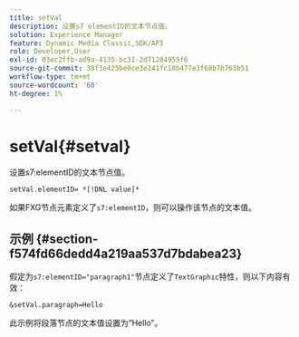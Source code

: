 ```yaml
---
title: setVal
description: 设置s7 elementID的文本节点值。
solution: Experience Manager
feature: Dynamic Media Classic,SDK/API
role: Developer,User
exl-id: 03ec2ffb-ad9a-4135-bc31-2d71284955f6
source-git-commit: 38f3e425be0ce3e241fc18b477e3f68b7b763b51
workflow-type: tm+mt
source-wordcount: '60'
ht-degree: 1%

---
```


# setVal{#setval}

设置s7:elementID的文本节点值。

`setVal.elementID= *[!DNL value]*`

如果FXG节点元素定义了`s7:elementID`，则可以操作该节点的文本值。

## 示例 {#section-f574fd66dedd4a219aa537d7bdabea23}

假定为`s7:elementID="paragraph1"`节点定义了`TextGraphic`特性，则以下内容有效：

`&setVal.paragraph=Hello`

此示例将段落节点的文本值设置为“Hello”。
